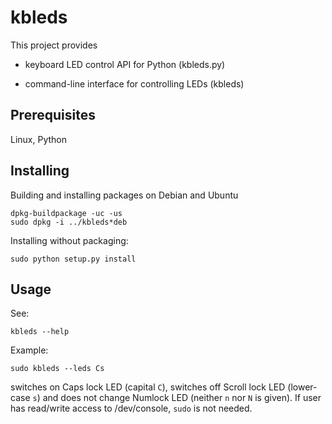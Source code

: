 kbleds
======

This project provides

- keyboard LED control API for Python (kbleds.py)

- command-line interface for controlling LEDs (kbleds)


Prerequisites
-------------

Linux, Python


Installing
----------

Building and installing packages on Debian and Ubuntu

    dpkg-buildpackage -uc -us
    sudo dpkg -i ../kbleds*deb

Installing without packaging:

    sudo python setup.py install


Usage
-----

See:

    kbleds --help

Example:

    sudo kbleds --leds Cs

switches on Caps lock LED (capital `C`), switches off Scroll lock LED
(lower-case `s`) and does not change Numlock LED (neither `n` nor `N`
is given). If user has read/write access to /dev/console, `sudo` is
not needed.
